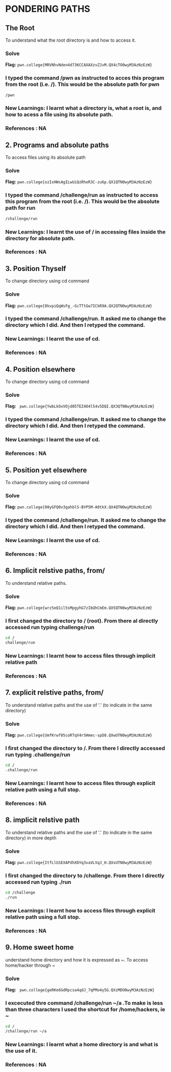 # PONDERING PATHS

## The Root
To understand what the root directory is and how to access it. 

### Solve
**Flag:** `pwn.college{MRVNhvNden4d73KCCAXAXzvZJvM.QX4cTO0wyM3AzNzEzW}`

### I typed the command /pwn as instructed to acces this program from the root (i.e. /). This would be the absolute path for pwn 

```bash
/pwn
```

### New Learnings: I learnt what a directory is, what a root is, and how to acess a file using its absolute path. 

### References : NA


## 2. Programs and absolute paths
To access files using its absolute path

### Solve
**Flag:** `pwn.college{ozIxHWsAgILwUiQzRheR3C-zu6p.QX1QTN0wyM3AzNzEzW}`

### I typed the command /challenge/run as instructed to access this program from the root (i.e. /). This would be the absolute path for run 

```bash
/challenge/run
```

### New Learnings: I learnt the use of / in accessing files inside the directory for absolute path. 

### References : NA

## 3. Position Thyself
To change directory using cd command

### Solve
**Flag:** `pwn.college{0kvpiQqWsFg_-GcTTtGw7ICkR9A.QX2QTN0wyM3AzNzEzW}`

### I typed the command /challenge/run. It asked me to change the directory which I did. And then I retyped the command. 


### New Learnings: I learnt the use of cd. 

### References : NA


## 4. Position elsewhere
To change directory using cd command

### Solve
**Flag:** ` pwn.college{YwbLkOxVOjd05TEZ4O4l54v5DQI.QX3QTN0wyM3AzNzEzW}`

### I typed the command /challenge/run. It asked me to change the directory which I did. And then I retyped the command. 


### New Learnings: I learnt the use of cd. 

### References : NA


## 5. Position yet elsewhere
To change directory using cd command

### Solve
**Flag:** `pwn.college{08yGFQ0v3gahblS-BYP5M-A0tkX.QX4QTN0wyM3AzNzEzW}`

### I typed the command /challenge/run. It asked me to change the directory which I did. And then I retyped the command. 


### New Learnings: I learnt the use of cd. 

### References : NA


## 6. Implicit relstive paths, from/
To understand relative paths.

### Solve
**Flag:** `pwn.college{wrz5eQ1il5sMpgyhG7zIbQhCmEm.QX5QTN0wyM3AzNzEzW}`

### I first changed the directory to / (root). From there aI directly accessed run typing challenge/run

```bash
cd /
challenge/run
```
 


### New Learnings: I learnt how to access files through implicit relative path 

### References : NA


## 7. explicit relstive paths, from/
To understand relative paths and the use of '.' (to indicate in the same directory)

### Solve
**Flag:** `pwn.college{UmfKrwf05coRTqV4rSHmec-spD8.QXwUTN0wyM3AzNzEzW}`

### I first changed the directory to /. From there I directly accessed run typing .challenge/run

```bash
cd /
.challenge/run
```

### New Learnings: I learnt how to access files through explicit relative path using a full stop.

### References : NA



## 8. implicit relstive path
To understand relative paths and the use of '.' (to indicate in the same directory) in more depth

### Solve
**Flag:** `pwn.college{ItfLlGSEXAPdhXDYq3vaVLVqJ_H.QXxUTN0wyM3AzNzEzW}`

### I first changed the directory to /challenge. From there I directly accessed run typing ./run

```bash
cd /challenge
./run
```

### New Learnings: I learnt how to access files through explicit relative path using a full stop.

### References : NA


## 9. Home sweet home 
understand home directory and how it is expressed as ~. To access home/hacker through ~

### Solve
**Flag:** ` pwn.college{geRKe6GdRpcsa4qdJ_7qPMo4y5G.QXzMDO0wyM3AzNzEzW}`

### I excecuted thre command /challenge/run ~/a  .To make is less than three characters I used the shortcut for /home/hackers, ie ~
```bash
cd /
/challenge/run ~/a
```
 


### New Learnings: I learnt what a home directory is and what is the use of it.

### References : NA





